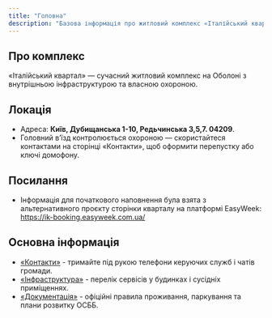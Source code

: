 ```yaml
---
title: "Головна"
description: "Базова інформація про житловий комплекс «Італійський квартал» у Києві."
---
```


## Про комплекс
«Італійський квартал» — сучасний житловий комплекс на Оболоні з внутрішньою інфраструктурою та власною охороною.

## Локація
- Адреса: **Київ, Дубищанська 1-10, Редьчинська 3,5,7. 04209**.
- Головний в’їзд контролюється охороною — скористайтеся контактами на сторінці «Контакти», щоб оформити перепустку або ключі домофону.

## Посилання
- Інформація для початкового наповнення була взята з альтернативного проєкту сторінки кварталу на платформі EasyWeek: https://ik-booking.easyweek.com.ua/

## Основна інформація
- [«Контакти»](./contacts) - тримайте під рукою телефони керуючих служб і чатів громади.
- [«Інфраструктура»](./infrastructure) - перелік сервісів у будинках і сусідніх приміщеннях.
- [«Документація»](./docs) - офіційні правила проживання, паркування та плани розвитку ОСББ.
